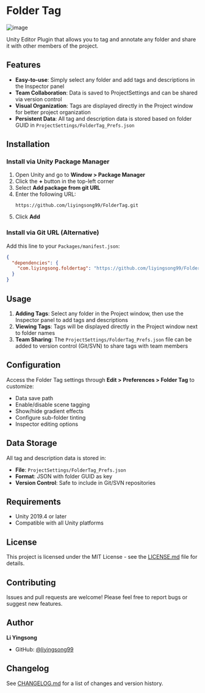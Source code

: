 # Folder Tag

![image](https://github.com/user-attachments/assets/97b9d19c-e6a6-4485-abc5-64affee7c3ae)

Unity Editor Plugin that allows you to tag and annotate any folder and share it with other members of the project.

## Features

- **Easy-to-use**: Simply select any folder and add tags and descriptions in the Inspector panel
- **Team Collaboration**: Data is saved to ProjectSettings and can be shared via version control
- **Visual Organization**: Tags are displayed directly in the Project window for better project organization
- **Persistent Data**: All tag and description data is stored based on folder GUID in `ProjectSettings/FolderTag_Prefs.json`

## Installation

### Install via Unity Package Manager

1. Open Unity and go to **Window > Package Manager**
2. Click the **+** button in the top-left corner
3. Select **Add package from git URL**
4. Enter the following URL:
   ```
   https://github.com/liyingsong99/FolderTag.git
   ```
5. Click **Add**

### Install via Git URL (Alternative)

Add this line to your `Packages/manifest.json`:
```json
{
  "dependencies": {
    "com.liyingsong.foldertag": "https://github.com/liyingsong99/FolderTag.git"
  }
}
```

## Usage

1. **Adding Tags**: Select any folder in the Project window, then use the Inspector panel to add tags and descriptions
2. **Viewing Tags**: Tags will be displayed directly in the Project window next to folder names
3. **Team Sharing**: The `ProjectSettings/FolderTag_Prefs.json` file can be added to version control (Git/SVN) to share tags with team members

## Configuration

Access the Folder Tag settings through **Edit > Preferences > Folder Tag** to customize:
- Data save path
- Enable/disable scene tagging
- Show/hide gradient effects
- Configure sub-folder tinting
- Inspector editing options

## Data Storage

All tag and description data is stored in:
- **File**: `ProjectSettings/FolderTag_Prefs.json`
- **Format**: JSON with folder GUID as key
- **Version Control**: Safe to include in Git/SVN repositories

## Requirements

- Unity 2019.4 or later
- Compatible with all Unity platforms

## License

This project is licensed under the MIT License - see the [LICENSE.md](LICENSE.md) file for details.

## Contributing

Issues and pull requests are welcome! Please feel free to report bugs or suggest new features.

## Author

**Li Yingsong**
- GitHub: [@liyingsong99](https://github.com/liyingsong99)

## Changelog

See [CHANGELOG.md](CHANGELOG.md) for a list of changes and version history. 